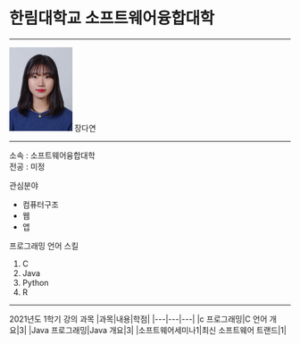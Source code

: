 # 한림대학교 소프트웨어융합대학
---
<img src=증사.jpg height=150 widht=150>
장다연 

---

소속 : 소프트웨어융합대학    
전공 : 미정

관심분야    
* 컴퓨터구조
* 웹
* 앱

프로그래밍 언어 스킬
1. C
2. Java
3. Python
4. R

--------------

2021년도 1학기 강의 과목
|과목|내용|학점|
|---|---|---|
|c 프로그래밍|C 언어 개요|3|
|Java 프로그래밍|Java 개요|3|
|소프트웨어세미나1|최신 소프트웨어 트랜드|1|
